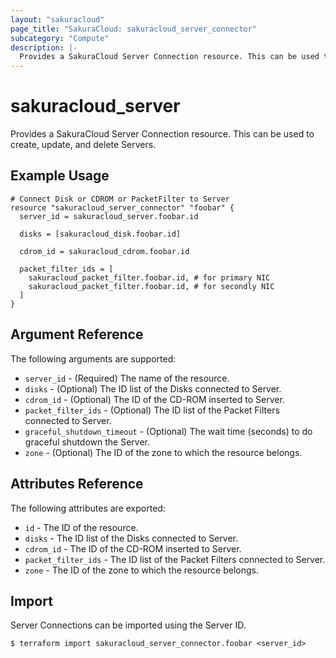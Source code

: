```yaml
---
layout: "sakuracloud"
page_title: "SakuraCloud: sakuracloud_server_connector"
subcategory: "Compute"
description: |-
  Provides a SakuraCloud Server Connection resource. This can be used to create, update, and delete Servers.
---
```


# sakuracloud\_server

Provides a SakuraCloud Server Connection resource. This can be used to create, update, and delete Servers.

## Example Usage

```hcl
# Connect Disk or CDROM or PacketFilter to Server
resource "sakuracloud_server_connector" "foobar" {
  server_id = sakuracloud_server.foobar.id

  disks = [sakuracloud_disk.foobar.id]

  cdrom_id = sakuracloud_cdrom.foobar.id

  packet_filter_ids = [
    sakuracloud_packet_filter.foobar.id, # for primary NIC
    sakuracloud_packet_filter.foobar.id, # for secondly NIC
  ]
}

```

## Argument Reference

The following arguments are supported:

* `server_id` - (Required) The name of the resource.
* `disks` - (Optional) The ID list of the Disks connected to Server.
* `cdrom_id` - (Optional) The ID of the CD-ROM inserted to Server.
* `packet_filter_ids` - (Optional) The ID list of the Packet Filters connected to Server.
* `graceful_shutdown_timeout` - (Optional) The wait time (seconds) to do graceful shutdown the Server.
* `zone` - (Optional) The ID of the zone to which the resource belongs.

## Attributes Reference

The following attributes are exported:

* `id` - The ID of the resource.
* `disks` - The ID list of the Disks connected to Server.
* `cdrom_id` - The ID of the CD-ROM inserted to Server.
* `packet_filter_ids` - The ID list of the Packet Filters connected to Server.
* `zone` - The ID of the zone to which the resource belongs.

## Import

Server Connections can be imported using the Server ID.

```
$ terraform import sakuracloud_server_connector.foobar <server_id>
```
